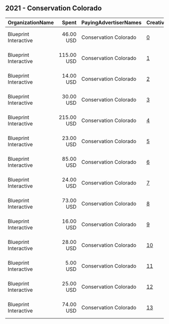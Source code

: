 ## 2021 - Conservation Colorado 
|OrganizationName|Spent|PayingAdvertiserNames|CreativeUrls|Impressions|Genders|AgeBrackets|CountryCodes|BillingAddresses|CandidateBallotInformation|
|:---|---:|:---|:---|---:|:---|:---|:---|:---|:---|
|Blueprint Interactive|46.00 USD|Conservation Colorado|[0](https://www.snap.com/political-ads/asset/0a57cf633775113bdf4dc75cbcc26c74ff846b934a05156c0862b3b12617d6ea?mediaType=mp4)|9,930||18+|united states|"1730 Rhode Island Ave NW Suite 1014,Washington,20036,US"||
|Blueprint Interactive|115.00 USD|Conservation Colorado|[1](https://www.snap.com/political-ads/asset/3c60cc1ca28c3393cb89956bd650f97606017b43321bf3d98ea9f16b6f72bfd6?mediaType=mp4)|23,487||18+|united states|"1730 Rhode Island Ave NW Suite 1014,Washington,20036,US"||
|Blueprint Interactive|14.00 USD|Conservation Colorado|[2](https://www.snap.com/political-ads/asset/0a57cf633775113bdf4dc75cbcc26c74ff846b934a05156c0862b3b12617d6ea?mediaType=mp4)|3,133||18+|united states|"1730 Rhode Island Ave NW Suite 1014,Washington,20036,US"||
|Blueprint Interactive|30.00 USD|Conservation Colorado|[3](https://www.snap.com/political-ads/asset/1648c7aec871ac95aa7a55fab00d52de3dcf88e43f98bf7deeedb21361047509?mediaType=mp4)|5,765||18+|united states|"1730 Rhode Island Ave NW Suite 1014,Washington,20036,US"||
|Blueprint Interactive|215.00 USD|Conservation Colorado|[4](https://www.snap.com/political-ads/asset/3589b7d7815ddf51f945ac44054b939ea2069e10f669341e8882deca1b75c265?mediaType=mp4)|41,867||18+|united states|"1730 Rhode Island Ave NW Suite 1014,Washington,20036,US"||
|Blueprint Interactive|23.00 USD|Conservation Colorado|[5](https://www.snap.com/political-ads/asset/3c60cc1ca28c3393cb89956bd650f97606017b43321bf3d98ea9f16b6f72bfd6?mediaType=mp4)|5,055||18+|united states|"1730 Rhode Island Ave NW Suite 1014,Washington,20036,US"||
|Blueprint Interactive|85.00 USD|Conservation Colorado|[6](https://www.snap.com/political-ads/asset/e1f1ab75c730a16b89b2afd04523fbff32a798ad8e46fe656d3ba3a21dc7958b?mediaType=mp4)|16,854||18+|united states|"1730 Rhode Island Ave NW Suite 1014,Washington,20036,US"||
|Blueprint Interactive|24.00 USD|Conservation Colorado|[7](https://www.snap.com/political-ads/asset/1353df80c3d1a3163e685964b149f0ded5da2f3bc442bf112fcc01010699d9b7?mediaType=mp4)|5,494||18+|united states|"1730 Rhode Island Ave NW Suite 1014,Washington,20036,US"||
|Blueprint Interactive|73.00 USD|Conservation Colorado|[8](https://www.snap.com/political-ads/asset/1353df80c3d1a3163e685964b149f0ded5da2f3bc442bf112fcc01010699d9b7?mediaType=mp4)|13,906||18+|united states|"1730 Rhode Island Ave NW Suite 1014,Washington,20036,US"||
|Blueprint Interactive|16.00 USD|Conservation Colorado|[9](https://www.snap.com/political-ads/asset/3589b7d7815ddf51f945ac44054b939ea2069e10f669341e8882deca1b75c265?mediaType=mp4)|3,433||18+|united states|"1730 Rhode Island Ave NW Suite 1014,Washington,20036,US"||
|Blueprint Interactive|28.00 USD|Conservation Colorado|[10](https://www.snap.com/political-ads/asset/3f9c0c98142372da7065e9eb20fc83904b2aaa2cb570095c7f5682dbf278cfcf?mediaType=mp4)|6,421||18+|united states|"1730 Rhode Island Ave NW Suite 1014,Washington,20036,US"||
|Blueprint Interactive|5.00 USD|Conservation Colorado|[11](https://www.snap.com/political-ads/asset/1648c7aec871ac95aa7a55fab00d52de3dcf88e43f98bf7deeedb21361047509?mediaType=mp4)|1,119||18+|united states|"1730 Rhode Island Ave NW Suite 1014,Washington,20036,US"||
|Blueprint Interactive|25.00 USD|Conservation Colorado|[12](https://www.snap.com/political-ads/asset/e1f1ab75c730a16b89b2afd04523fbff32a798ad8e46fe656d3ba3a21dc7958b?mediaType=mp4)|5,608||18+|united states|"1730 Rhode Island Ave NW Suite 1014,Washington,20036,US"||
|Blueprint Interactive|74.00 USD|Conservation Colorado|[13](https://www.snap.com/political-ads/asset/3f9c0c98142372da7065e9eb20fc83904b2aaa2cb570095c7f5682dbf278cfcf?mediaType=mp4)|16,301||18+|united states|"1730 Rhode Island Ave NW Suite 1014,Washington,20036,US"||
